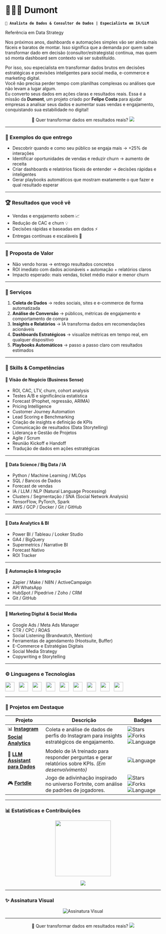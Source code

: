 # 👩🏻‍💻 Dumont

**`💼 Analista de Dados & Consultor de Dados | Especialista em IA/LLM`**

Referência em Data Strategy

Nos próximos anos, dashboards e automações simples vão ser ainda mais fáceis e baratos de montar. Isso significa que a demanda por quem sabe transformar dado em decisão (consultor/estrategista) continua, mas quem só monta dashboard sem contexto vai ser substituído.

Por isso, sou especialista em transformar dados brutos em decisões estratégicas e previsões inteligentes para social media, e-commerce e marketing digital.  
Você não precisa perder tempo com planilhas complexas ou análises que não levam a lugar algum.  
Eu converto seus dados em ações claras e resultados reais. Essa é a missão da **Dumont**, um projeto criado por **Felipe Costa** para ajudar empresas a analisar seus dados e aumentar suas vendas e engajamento, conquistando sua estabilidade no digital!

<p align="center">
📩 Quer transformar dados em resultados reais?  
<a href="https://wa.me/5517992285810">
  <img src="https://img.shields.io/badge/Fale%20Comigo%20no%20WhatsApp-25D366?style=for-the-badge&logo=whatsapp&logoColor=white"/>
</a>
</p>

---

### 🧩 Exemplos do que entrego

- Descobrir quando e como seu público se engaja mais → +25% de interações  
- Identificar oportunidades de vendas e reduzir churn → aumento de receita  
- Criar dashboards e relatórios fáceis de entender → decisões rápidas e inteligentes  
- Gerar playbooks automáticos que mostram exatamente o que fazer e qual resultado esperar  

---

### 🏆 Resultados que você vê

- Vendas e engajamento sobem 📈  
- Redução de CAC e churn 💡  
- Decisões rápidas e baseadas em dados ⚡  
- Entregas contínuas e escaláveis 🚀  

---

### 🚀 Proposta de Valor

- Não vendo horas → entrego resultados concretos  
- ROI imediato com dados acionáveis + automação + relatórios claros  
- Impacto esperado: mais vendas, ticket médio maior e menor churn  

---

### 💼 Serviços

1. **Coleta de Dados** → redes sociais, sites e e-commerce de forma automatizada  
2. **Análise de Conversão** → públicos, métricas de engajamento e comportamento de compra  
3. **Insights e Relatórios** → IA transforma dados em recomendações acionáveis  
4. **Dashboards Estratégicos** → visualize métricas em tempo real, em qualquer dispositivo  
5. **Playbooks Automáticos** → passo a passo claro com resultados estimados  

---

### 🧠 Skills & Competências

#### 🔹 **Visão de Negócio (Business Sense)**
- ROI, CAC, LTV, churn, cohort analysis  
- Testes A/B e significância estatística  
- Forecast (Prophet, regressão, ARIMA)  
- Pricing Intelligence  
- Customer Journey Automation  
- Lead Scoring e Benchmarking  
- Criação de insights e definição de KPIs  
- Comunicação de resultados (Data Storytelling)  
- Liderança e Gestão de Projetos  
- Agile / Scrum  
- Reunião Kickoff e Handoff  
- Tradução de dados em ações estratégicas  

---

#### 🔹 **Data Science / Big Data / IA**
- Python / Machine Learning / MLOps  
- SQL / Bancos de Dados  
- Forecast de vendas  
- IA / LLM / NLP (Natural Language Processing)  
- Clusters / Segmentação / SNA (Social Network Analysis)  
- TensorFlow, PyTorch, Spark  
- AWS / GCP / Docker / Git / GitHub  

---

#### 🔹 **Data Analytics & BI**
- Power BI / Tableau / Looker Studio  
- GA4 / BigQuery  
- Supermetrics / Narrative BI  
- Forecast Nativo  
- ROI Tracker  

---

#### 🔹 **Automação & Integração**
- Zapier / Make / N8N / ActiveCampaign  
- API WhatsApp  
- HubSpot / Pipedrive / Zoho / CRM  
- Git / GitHub  

---

#### 🔹 **Marketing Digital & Social Media**
- Google Ads / Meta Ads Manager  
- CTR / CPC / ROAS  
- Social Listening (Brandwatch, Mention)  
- Ferramentas de agendamento (Hootsuite, Buffer)  
- E-Commerce e Estratégias Digitais  
- Social Media Strategy  
- Copywriting e Storytelling  

---

### ⚙️ Linguagens e Tecnologias

<p align="left">
<img src="https://cdn.jsdelivr.net/gh/devicons/devicon@latest/icons/python/python-original.svg" width="30px" style="padding-right: 10px;" />
<img src="https://cdn.jsdelivr.net/gh/devicons/devicon@latest/icons/git/git-original.svg" width="30px" style="padding-right: 10px;" />
<img src="https://www.freeiconspng.com/uploads/sql-database-icon-png-17.png" width="30px" style="padding-right: 10px;" />
<img src="https://icon.icepanel.io/Technology/svg/TensorFlow.svg" width="30px" style="padding-right: 10px;" />
<img src="https://icon.icepanel.io/Technology/svg/PyTorch.svg" width="30px" style="padding-right: 10px;" />
<img src="https://duckduckgo.com/i/463df6d3.png" width="30px" style="padding-right: 10px;" />
<img src="https://duckduckgo.com/i/0bfa7e7f032df0a3.png" width="30px" style="padding-right: 10px;" />
<img src="https://cdn.jsdelivr.net/gh/devicons/devicon@latest/icons/php/php-original.svg" width="30px" style="padding-right: 10px;" />
<img src="https://cdn.jsdelivr.net/gh/devicons/devicon@latest/icons/jquery/jquery-original.svg" width="30px" style="padding-right: 10px;" />
</p>

---

### 🌟 Projetos em Destaque

| Projeto | Descrição | Badges |
|----------|------------|--------|
| 📊 [**Instagram Social Analytics**](https://github.com/flcdumont/Instagram-Social-Analytics-Investimentos) | Coleta e análise de dados de perfis do Instagram para insights estratégicos de engajamento. | ![Stars](https://img.shields.io/github/stars/flcdumont/Instagram-Social-Analytics-Investimentos?style=flat-square&color=yellow) ![Forks](https://img.shields.io/github/forks/flcdumont/Instagram-Social-Analytics-Investimentos?style=flat-square&color=blue) ![Language](https://img.shields.io/github/languages/top/flcdumont/Instagram-Social-Analytics-Investimentos?style=flat-square&color=orange) |
| 🧠 [**LLM Assistant para Dados**](#) | Modelo de IA treinado para responder perguntas e gerar relatórios sobre KPIs. *(Em desenvolvimento)* | ![Language](https://img.shields.io/badge/Python-blue?style=flat-square&logo=python&logoColor=white) |
| 🎮 [**Fortdle**](https://github.com/flcdumont/Fortdle) | Jogo de adivinhação inspirado no universo Fortnite, com análise de padrões de jogadores. | ![Stars](https://img.shields.io/github/stars/flcdumont/Fortdle?style=flat-square&color=yellow) ![Forks](https://img.shields.io/github/forks/flcdumont/Fortdle?style=flat-square&color=blue) ![Language](https://img.shields.io/github/languages/top/flcdumont/Fortdle?style=flat-square&color=orange) |

---

### 📊 Estatísticas e Contribuições

<p align="center">
  <img src="https://github-readme-stats.vercel.app/api?username=flcdumont&show_icons=true&theme=tokyonight&include_all_commits=true&locale=pt-br" height="180"/>
</p>

<p align="center">
  <img src="https://github-readme-activity-graph.vercel.app/graph?username=flcdumont&theme=tokyo-night&hide_border=true"/>
</p>

---

### ✨ Assinatura Visual

<p align="center">
  <img src="https://readme-typing-svg.herokuapp.com?font=Fira+Code&size=22&duration=4000&pause=1000&color=6A5ACD&center=true&vCenter=true&width=600&lines=Felipe+Costa+—+Data+Analyst+%7C+AI+Consultant;Transformando+dados+em+decisões+inteligentes;Consultoria+e+Automação+de+Insights+Empresariais" alt="Assinatura Visual" />
</p>

---

<p align="center">
📩 Quer transformar dados em resultados reais?  
<a href="https://wa.me/5517992285810">
  <img src="https://img.shields.io/badge/Fale%20Comigo%20no%20WhatsApp-25D366?style=for-the-badge&logo=whatsapp&logoColor=white"/>
</a>
</p>

